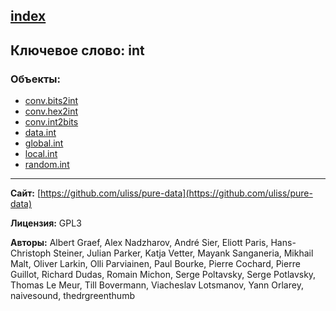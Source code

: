 [index](../index.html)
---

## Ключевое слово: int

### Объекты:
* [conv.bits2int](../conv.bits2int.html)
* [conv.hex2int](../conv.hex2int.html)
* [conv.int2bits](../conv.int2bits.html)
* [data.int](../data.int.html)
* [global.int](../global.int.html)
* [local.int](../local.int.html)
* [random.int](../random.int.html)

---
**Сайт:** [https://github.com/uliss/pure-data](https://github.com/uliss/pure-data)

**Лицензия:** GPL3

**Авторы:** Albert Graef, Alex Nadzharov, André Sier, Eliott Paris, Hans-Christoph Steiner, Julian Parker, Katja Vetter, Mayank Sanganeria, Mikhail Malt, Oliver Larkin, Olli Parviainen, Paul Bourke, Pierre Cochard, Pierre Guillot, Richard Dudas, Romain Michon, Serge Poltavsky, Serge Potlavsky, Thomas Le Meur, Till Bovermann, Viacheslav Lotsmanov, Yann Orlarey, naivesound, thedrgreenthumb
